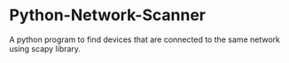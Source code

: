 # Python-Network-Scanner
A python program to find devices that are connected to the same network using scapy library.
